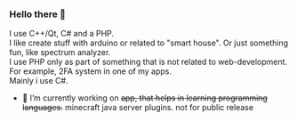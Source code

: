 ### Hello there 👋
I use C++/Qt, C# and a PHP.<br>
I like create stuff with arduino or related to "smart house". Or just something fun, like spectrum analyzer.<br>
I use PHP only as part of something that is not related to web-development. For example, 2FA system in one of my apps. <br>
Mainly i use C#. <br>
- 🔭 I’m currently working on <s>app, that helps in learning programming languages.</s> minecraft java server plugins. not for public release
